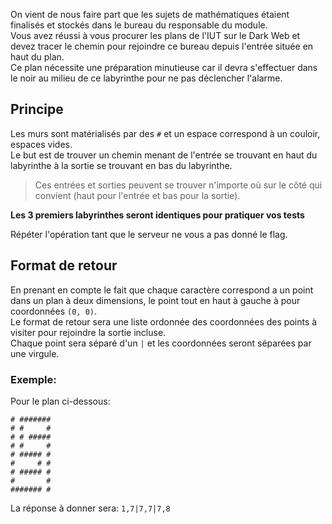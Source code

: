 On vient de nous faire part que les sujets de mathématiques étaient finalisés et stockés dans le bureau du responsable du module.  
Vous avez réussi à vous procurer les plans de l'IUT sur le Dark Web et devez tracer le chemin pour rejoindre ce bureau depuis l'entrée située en haut du plan.  
Ce plan nécessite une préparation minutieuse car il devra s'effectuer dans le noir au milieu de ce labyrinthe pour ne pas déclencher l'alarme.  

## Principe

Les murs sont matérialisés par des ``#`` et un espace correspond à un couloir, espaces vides.  
Le but est de trouver un chemin menant de l'entrée se trouvant en haut du labyrinthe à la sortie se trouvant en bas du labyrinthe.  
> Ces entrées et sorties peuvent se trouver n'importe où sur le côté qui convient (haut pour l'entrée et bas pour la sortie).

**Les 3 premiers labyrinthes seront identiques pour pratiquer vos tests**

Répéter l'opération tant que le serveur ne vous a pas donné le flag.

## Format de retour

En prenant en compte le fait que chaque caractère correspond a un point dans un plan à deux dimensions, le point tout en haut à gauche à pour coordonnées ``(0, 0)``.  
Le format de retour sera une liste ordonnée des coordonnées des points à visiter pour rejoindre la sortie incluse.  
Chaque point sera séparé d'un ``|`` et les coordonnées seront séparées par une virgule.

### Exemple:

Pour le plan ci-dessous: 
```
# #######
# #     #
# # #####
# #     #
# ##### #
#     # #
# ##### #
#       #
####### #
```

La réponse à donner sera: ``1,7|7,7|7,8``